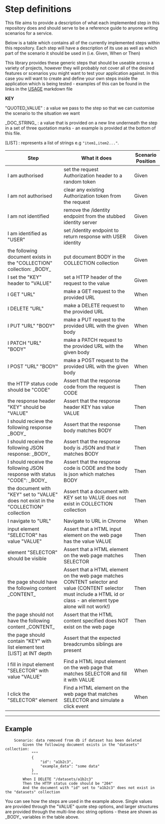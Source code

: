 # Step definitions

This file aims to provide a description of what each implemented step in this repository does and should serve to be a reference guide to anyone writing scenarios for a service.

Below is a table which contains all of the currently implemented steps within this repository. Each step will have a description of its use as well as which part of the scenario it should be used in (i.e. Given, When or Then)

This library provides these generic steps that should be useable across a variety of projects, however they will probably not cover all of the desired features or scenarios you might want to test your application against. In this case you will want to create and define your own steps inside the application which is being tested - examples of this can be found in the links in the [USAGE](USAGE.md) markdown file

**KEY**

"QUOTED_VALUE" : a value we pass to the step so that we can customise the scenario to the situation we want

\_DOC_STRING\_ : a value that is provided on a new line underneath the step in a set of three quotation marks - an example is provided at the bottom of this file.

[LIST] : represents a list of strings e.g `"item1,item2..."`.

| Step                                                                                 | What it does                                                                                                                                                            | Scenario Position |
|--------------------------------------------------------------------------------------|-------------------------------------------------------------------------------------------------------------------------------------------------------------------------|-------------------|
| I am authorised                                                                      | set the request Authorization header to a random token                                                                                                                  | Given             |
| I am not authorised                                                                  | clear any existing Authorization token from the request                                                                                                                 | Given             |
| I am not identified                                                                  | remove the /identity endpoint from the stubbed identity server                                                                                                          | Given             |
| I am identified as "USER"                                                            | set /identity endpoint to return response with USER identity                                                                                                            | Given             |
| the following document exists in the "COLLECTION" collection: \_BODY\_               | put document BODY in the COLLECTION collection                                                                                                                          | Given             |
| I set the "KEY" header to "VALUE"                                                    | set a HTTP header of the request to the value                                                                                                                           | Given             |
| I GET "URL"                                                                          | make a GET request to the provided URL                                                                                                                                  | When              |
| I DELETE "URL"                                                                       | make a DELETE request to the provided URL                                                                                                                               | When              |
| I PUT "URL" "BODY"                                                                   | make a PUT request to the provided URL with the given body                                                                                                              | When              |
| I PATCH "URL" "BODY"                                                                 | make a PATCH request to the provided URL with the given body                                                                                                            | When              |
| I POST "URL" "BODY"                                                                  | make a POST request to the provided URL with the given body                                                                                                             | When              |
| the HTTP status code should be "CODE"                                                | Assert that the response code from the request is CODE                                                                                                                  | Then              |
| the response header "KEY" should be "VALUE"                                          | Assert that the response header KEY has value VALUE                                                                                                                     | Then              |
| I should recieve the following response \_BODY\_                                     | Assert that the response body matches BODY                                                                                                                              | Then              |
| I should receive the following JSON response: \_BODY\_                               | Assert that the response body is JSON and that ir matches BODY                                                                                                          | Then              |
| I should receive the following JSON response with status "CODE": \_BODY\_            | Assert that the response code is CODE and the body is json which matches BODY                                                                                           | Then              |
| the document with "KEY" set to "VALUE" does not exist in the "COLLECTION" collection | Assert that a document with KEY set to VALUE does not exist in COLLECTION collection                                                                                    | Then              |
| I navigate to "URL"                                                                  | Navigate to URL in Chrome                                                                                                                                               | When              |
| input element "SELECTOR" has value "VALUE"                                           | Assert that a HTML input element on the web page has the value VALUE                                                                                                    | Then              |
| element "SELECTOR" should be visible                                                 | Assert that a HTML element on the web page matches SELECTOR                                                                                                             | Then              |
| the page should have the following content \_CONTENT\_                               | Assert that a HTML element on the web page matches CONTENT selector and value (CONTENT selector must include a HTML id or class - an element type alone will not work!) | Then              |
| the page should not have the following content \_CONTENT\_                           | Assert that the HTML content specified does NOT exist on the web page                                                                                                   | Then              |
| the page should contain "KEY" with list element text [LIST] at INT depth             | Assert that the expected breadcrumbs siblings are present                                                                                                               |                   |
| I fill in input element "SELECTOR" with value "VALUE"                                | Find a HTML input element on the web page that matches SELECTOR and fill it with VALUE                                                                                  | When              |
| I click the "SELECTOR" element                                                       | Find a HTML element on the web page that matches SELECTOR and simulate a click event                                                                             | When              |
---

## Example

```gherkin
    Scenario: data removed from db if dataset has been deleted
        Given the following document exists in the "datasets" collection:
            """
            {
                "id": "a1b2c3",
                "example_data": "some data"
            }
            """
        When I DELETE "/datasets/a1b2c3"
        Then the HTTP status code should be "204"
        And the document with "id" set to "a1b2c3" does not exist in the "datasets" collection

```

You can see how the steps are used in the example above. Single values are provided through the "VALUE" quote step options, and larger structures are provided through the multi-line doc string options - these are shown as \_BODY\_ variables in the table above.
